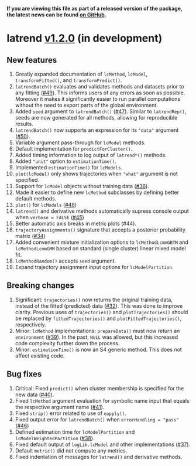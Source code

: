 **If you are viewing this file as part of a released version of the package, the latest news can be found [on GitHub](https://github.com/philips-software/latrend/blob/master/NEWS.md).**

# latrend [v1.2.0](https://github.com/philips-software/latrend/milestone/2) (in development)

## New features
1. Greatly expanded documentation of `lcMethod`, `lcModel`, `transformFitted()`, and `transformPredict()`.
2. `latrendBatch()` evaluates and validates methods and datasets prior to any fitting ([#49](https://github.com/philips-software/latrend/issues/49)). This informs users of any errors as soon as possible. Moreover it makes it significantly easier to run parallel computations without the need to export parts of the global environment.
3. Added `seed` argument to `latrendBatch()` ([#47](https://github.com/philips-software/latrend/issues/47)). Similar to `latrendRep()`, seeds are now generated for all methods, allowing for reproducible results.
4. `latrendBatch()` now supports an expression for its `"data"` argument ([#50](https://github.com/philips-software/latrend/issues/50)).
5. Variable argument pass-through for `lcModel` methods.
6. Default implementation for `predictForCluster()`.
7. Added timing information to log output of `latrend*()` methods.
8. Added `"unit"` option to `estimationTime()`.
9. Implemented `estimationTime()` for `lcModels`.
10. `plot(lcModel)` only shows trajectories when `"what"` argument is not specified.
11. Support for `lcModel` objects without training data ([#36](https://github.com/philips-software/latrend/issues/36)).
12. Made it easier to define new `lcMethod` subclasses by defining better default methods.
13. `plot()` for `lcModels` ([#48](https://github.com/philips-software/latrend/issues/48))
14. `latrend()` and derivative methods automatically supress console output when `verbose = FALSE` ([#45](https://github.com/philips-software/latrend/issues/45))
15. Better automatic axis breaks in metric plots (#44).
16. `trajectoryAssignments()` signature that accepts a posterior probability matrix ([#34](https://github.com/philips-software/latrend/issues/34))
17. Added convenient mixture initialization options to `lcMethodLcmmGBTM` and `lcMethodLcmmGMM` based on standard (single cluster) linear mixed model fit.
18. `lcMethodRandom()` accepts `seed` argument.
19. Expand trajectory assignment input options for `lcModelPartition`.

## Breaking changes
1. Significant: `trajectories()` now returns the original training data, instead of the fitted (predicted) data ([#32](https://github.com/philips-software/latrend/issues/32)). This was done to improve clarity. 
Previous uses of `trajectories()` and `plotTrajectories()` should be replaced by `fittedTrajectories()` and `plotFittedTrajectories()`, respectively.
2. Minor: `lcMethod` implementations: `prepareData()` must now return an `environment` ([#39](https://github.com/philips-software/latrend/issues/39)). In the past, `NULL` was allowed, but this increased code complexity further down the process.
3. Minor: `estimationTime()` is now an S4 generic method. This does not affect existing code.
 
## Bug fixes
1. Critical: Fixed `predict()` when cluster membership is specified for the new data ([#40](https://github.com/philips-software/latrend/issues/40)).
2. Fixed `lcMethod` argument evaluation for symbolic name input that equals the respective argument name ([#41](https://github.com/philips-software/latrend/issues/41)).
3. Fixed `strip()` error related to use of `eapply()`.
4. Fixed output error for `latrendBatch()` when `errorHandling = "pass"` ([#46](https://github.com/philips-software/latrend/issues/46))
5. Defined estimation time for `lcModelPartition` and `lcModelWeightedPartition` ([#38](https://github.com/philips-software/latrend/issues/38)).
6. Fixed default output of `logLik.lcModel` and other implementations ([#37](https://github.com/philips-software/latrend/issues/37)).
7. Default `metric()` did not compute any metrics.
8. Fixed indentation of messages for `latrend()` and derivative methods.
